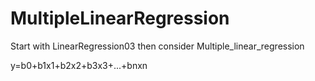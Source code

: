 # MultipleLinearRegression
Start with LinearRegression03 then consider Multiple_linear_regression

y=b0+b1x1+b2x2+b3x3+...+bnxn

